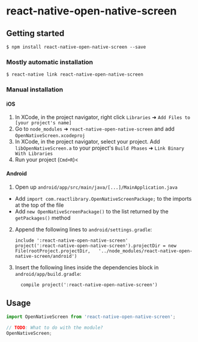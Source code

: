 # react-native-open-native-screen

## Getting started

`$ npm install react-native-open-native-screen --save`

### Mostly automatic installation

`$ react-native link react-native-open-native-screen`

### Manual installation


#### iOS

1. In XCode, in the project navigator, right click `Libraries` ➜ `Add Files to [your project's name]`
2. Go to `node_modules` ➜ `react-native-open-native-screen` and add `OpenNativeScreen.xcodeproj`
3. In XCode, in the project navigator, select your project. Add `libOpenNativeScreen.a` to your project's `Build Phases` ➜ `Link Binary With Libraries`
4. Run your project (`Cmd+R`)<

#### Android

1. Open up `android/app/src/main/java/[...]/MainApplication.java`
  - Add `import com.reactlibrary.OpenNativeScreenPackage;` to the imports at the top of the file
  - Add `new OpenNativeScreenPackage()` to the list returned by the `getPackages()` method
2. Append the following lines to `android/settings.gradle`:
  	```
  	include ':react-native-open-native-screen'
  	project(':react-native-open-native-screen').projectDir = new File(rootProject.projectDir, 	'../node_modules/react-native-open-native-screen/android')
  	```
3. Insert the following lines inside the dependencies block in `android/app/build.gradle`:
  	```
      compile project(':react-native-open-native-screen')
  	```


## Usage
```javascript
import OpenNativeScreen from 'react-native-open-native-screen';

// TODO: What to do with the module?
OpenNativeScreen;
```
